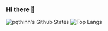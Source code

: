 ### Hi there 👋

![pqthinh's Github States](https://github-readme-stats.vercel.app/api?username=pqthinh&show_icons=true&theme=dracula)
![Top Langs](https://github-readme-stats.vercel.app/api/top-langs/?username=pqthinh&layout=compact&hide_border=true)
